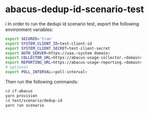 abacus-dedup-id-scenario-test
===

:information_source: In order to run the dedupi id scenario test, export the following environment variables:

```bash
export SECURED='true'
export SYSTEM_CLIENT_ID=test-client-id
export SYSTEM_CLIENT_SECRET=test-client-secret
export AUTH_SERVER=https://uaa.<system domain>
export COLLECTOR_URL=https://abacus-usage-collector.<domain>
export REPORTING_URL=https://abacus-usage-reporting.<domain>
# optional
export POLL_INTERVAL=<poll-interval>
```

Then run the following commands:

```bash
cd cf-abacus
yarn provision
cd test/scenario/dedup-id
yarn run scenario
```